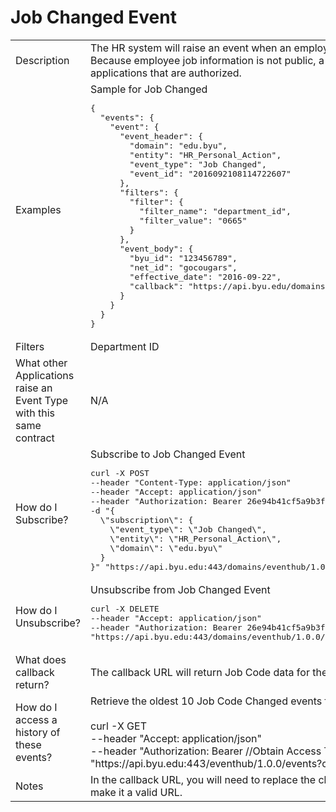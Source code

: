 # Job Changed Event

<table align="center">
    <tr>
        <td>Description</td>
        <td>The HR system will raise an event when an employee changes jobs.<br>Because employee job information is not public, a secure callback URL is provided for business applications that are authorized.</td>
    </tr>
    <tr>
        <td>Examples</td>
        <td>Sample for Job Changed<br><pre>{
  "events": {
    "event": {
      "event_header": {
        "domain": "edu.byu",
        "entity": "HR_Personal_Action",
        "event_type": "Job Changed",
        "event_id": "2016092108114722607"
      },
      "filters": {
        "filter": {
          "filter_name": "department_id",
          "filter_value": "0665"
        }
      },
      "event_body": {
        "byu_id": "123456789",
        "net_id": "gocougars",
        "effective_date": "2016-09-22",
        "callback": "https://api.byu.edu/domains/erp/hr/transfer/v1?byu_id=123456789"
      }
    }
  }
}</pre></td>
    </tr>
    <tr>
        <td>Filters</td>
        <td>Department ID</td>
    </tr>
    <tr>
        <td>What other Applications raise an Event Type with this same contract</td>
        <td>N/A</td>
    </tr>
    <tr>
        <td>How do I Subscribe?</td>
        <td>Subscribe to Job Changed Event<br><pre>curl -X POST 
--header "Content-Type: application/json" 
--header "Accept: application/json" 
--header "Authorization: Bearer 26e94b41cf5a9b3f36435c1e0e35f3" 
-d "{
  \"subscription\": {
    \"event_type\": \"Job Changed\",
    \"entity\": \"HR_Personal_Action\",
    \"domain\": \"edu.byu\"
  }
}" "https://api.byu.edu:443/domains/eventhub/1.0.0/subscriptions"</pre></td>
    </tr>
    <tr>
        <td>How do I Unsubscribe?</td>
        <td>Unsubscribe from Job Changed Event<br><pre>curl -X DELETE 
--header "Accept: application/json" 
--header "Authorization: Bearer 26e94b41cf5a9b3f36435c1e0e35f3"
"https://api.byu.edu:443/domains/eventhub/1.0.0/subscriptions/edu.byu/HR_Personal_Action/Job%20Changed"</pre></td>
    </tr>
    <tr>
        <td>What does callback return?</td>
        <td>The callback URL will return Job Code data for the specified byu_id.</td>
    </tr>
    <tr>
        <td>How do I access a history of these events?</td>
        <td>Retrieve the oldest 10 Job Code Changed events from the Archive<br><br>curl -X GET<br>--header "Accept: application/json" <br>--header "Authorization: Bearer //Obtain Access Token in API Store//" <br>"https://<span></span>api.byu.edu:443/eventhub/1.0.0/events?count=10"</td>
    </tr>
    <tr>
        <td>Notes</td>
        <td>In the callback URL, you will need to replace the characters "%26" with the "&" (ampersand) character to make it a valid URL.</td>
    </tr>
</table>
